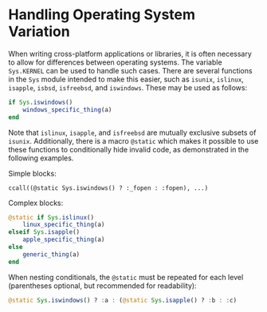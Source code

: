 # Handling Operating System Variation

When writing cross-platform applications or libraries, it is often necessary to allow for
differences between operating systems. The variable `Sys.KERNEL` can be used to handle such
cases. There are several functions in the `Sys` module intended to make this easier, such as
`isunix`, `islinux`, `isapple`, `isbsd`, `isfreebsd`, and `iswindows`. These may be used
as follows:

```julia
if Sys.iswindows()
    windows_specific_thing(a)
end
```

Note that `islinux`, `isapple`, and `isfreebsd` are mutually exclusive subsets of `isunix`.
Additionally, there is a macro `@static` which makes it possible to use these functions to
conditionally hide invalid code, as demonstrated in the following examples.

Simple blocks:

```
ccall((@static Sys.iswindows() ? :_fopen : :fopen), ...)
```

Complex blocks:

```julia
@static if Sys.islinux()
    linux_specific_thing(a)
elseif Sys.isapple()
    apple_specific_thing(a)
else
    generic_thing(a)
end
```

When nesting conditionals, the `@static` must be repeated for each level
(parentheses optional, but recommended for readability):

```julia
@static Sys.iswindows() ? :a : (@static Sys.isapple() ? :b : :c)
```
